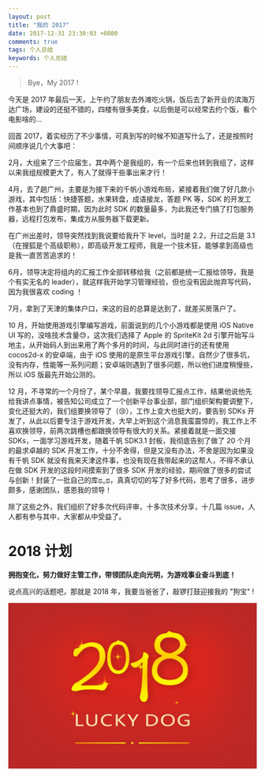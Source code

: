 ```yaml
---
layout: post
title: "我的 2017"
date: 2017-12-31 23:30:03 +0800
comments: true
tags: 个人总结
keywords: 个人总结
---
```


> Bye，My 2017 ! 

今天是 2017 年最后一天，上午约了朋友去外滩吃火锅，饭后去了新开业的滨海万达广场，建设的还挺不错的，四楼有很多美食，以后倒是可以经常去约个饭，看个电影啥的...

回首 2017，着实经历了不少事情，可真到写的时候不知道写什么了，还是按照时间顺序说几个大事吧：

2月，大组来了三个应届生，其中两个是我组的，有一个后来也转到我组了，这样以来我组规模更大了，有人了就得干些事出来才行！

4月，去了趟广州，主要是为接下来的千帆小游戏布局，紧接着我们做了好几款小游戏，其中包括：快捷答题，水果转盘，成语接龙，答题 PK 等，SDK 的开发工作基本也到了鼎盛时期，因为此时 SDK 的数量最多，为此我还专门搞了打包服务器，远程打包发布，集成方从服务器下载更新。

在广州出差时，领导突然找到我说要给我升下 level，当时是 2.2，升过之后是 3.1（在搜狐是个高级职称），即高级开发工程师，我是一个技术狂，能够拿到高级也是我一直苦苦追求的！

6月，领导决定将组内的汇报工作全部转移给我（之前都是统一汇报给领导，我是个有实无名的 leader），就这样我开始学习管理经验，但也没有因此抛弃写代码，因为我很喜欢 coding ！

7月，拿到了天津的集体户口，来这的目的总算是达到了，就差买房落户了。

10 月，开始使用游戏引擎编写游戏，前面说到的几个小游戏都是使用 iOS Native UI 写的，没啥技术含量😓，这次我们选择了 Apple 的 SpriteKit 2d 引擎开始写斗地主，从开始码人到出来用了两个多月的时间，与此同时进行的还有使用 cocos2d-x 的安卓端，由于 iOS 使用的是原生平台游戏引擎，自然少了很多坑，没有内存，性能等一系列问题；安卓端则遇到了很多问题，所以他们进度稍慢些，所以 iOS 版最先开始公测的。

12 月，不寻常的一个月份了，某个早晨，我要找领导汇报点工作，结果他说他先给我讲点事情，被告知公司成立了一个创新平台事业部，部门组织架构要调整下，变化还挺大的，我们组要换领导了（😢），工作上变大也挺大的，要告别 SDKs 开发了，从此以后要专注于游戏开发，大早上听到这个消息我蛮震惊的，我工作上不喜欢换领导，前两次跳槽也都跟换领导有很大的关系。紧接着就是一面交接 SDKs，一面学习游戏开发，随着千帆 SDK3.1 封板，我彻底告别了做了 20 个月的最求卓越的 SDK 开发工作，十分不舍得，但是又没有办法，不舍是因为如果没有千帆 SDK 就没有我来天津这件事，也没有现在我带起来的这帮人，不得不承认在做 SDK 开发的这段时间摸索到了很多 SDK 开发的经验，期间做了很多的尝试与创新！封装了一批自己的库ಥ_ಥ，真真切切的写了好多代码，思考了很多，进步颇多，感谢团队，感恩我的领导！

除了这些之外，我们组织了好多次代码评审，十多次技术分享，十几篇 issue，人人都有参与其中，大家都从中受益了。

# 2018 计划

**拥抱变化，努力做好主管工作，带领团队走向光明，为游戏事业奋斗到底！**

说点高兴的话题吧，那就是 2018 年，我要当爸爸了，敲锣打鼓迎接我的 "狗宝" !

![](/images/201712/2018.jpeg)